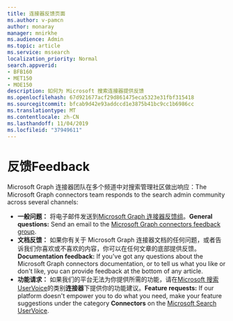 ```yaml
---
title: 连接器反馈页面
ms.author: v-pamcn
author: monaray
manager: mnirkhe
ms.audience: Admin
ms.topic: article
ms.service: mssearch
localization_priority: Normal
search.appverid:
- BFB160
- MET150
- MOE150
description: 如何为 Microsoft 搜索连接器提供反馈
ms.openlocfilehash: 67d921677acf29d861475eca5323e31fbf315418
ms.sourcegitcommit: bfcab9d42e93addccd1e3875b41bc9cc1b6986cc
ms.translationtype: MT
ms.contentlocale: zh-CN
ms.lasthandoff: 11/04/2019
ms.locfileid: "37949611"
---
```

# <a name="feedback"></a><span data-ttu-id="33b61-103">反馈</span><span class="sxs-lookup"><span data-stu-id="33b61-103">Feedback</span></span>

<span data-ttu-id="33b61-104">Microsoft Graph 连接器团队在多个频道中对搜索管理社区做出响应：</span><span class="sxs-lookup"><span data-stu-id="33b61-104">The Microsoft Graph connectors team responds to the search admin community across several channels:</span></span>

* <span data-ttu-id="33b61-105">**一般问题：** 将电子邮件发送到[Microsoft Graph 连接器反馈组](mailto:MicrosoftGraphConnectorsFeedback@service.microsoft.com)。</span><span class="sxs-lookup"><span data-stu-id="33b61-105">**General questions:** Send an email to the [Microsoft Graph connectors feedback group](mailto:MicrosoftGraphConnectorsFeedback@service.microsoft.com).</span></span>
* <span data-ttu-id="33b61-106">**文档反馈：** 如果你有关于 Microsoft Graph 连接器文档的任何问题，或者告诉我们你喜欢或不喜欢的内容，你可以在任何文章的底部提供反馈。</span><span class="sxs-lookup"><span data-stu-id="33b61-106">**Documentation feedback:** If you've got any questions about the Microsoft Graph connectors documentation, or to tell us what you like or don't like, you can provide feedback at the bottom of any article.</span></span> 
* <span data-ttu-id="33b61-107">**功能请求：** 如果我们的平台无法为你提供所需的功能，请在<a href="https://office365.uservoice.com/forums/925270-microsoft-search" target="_blank" data-linktype="external">Microsoft 搜索 UserVoice</a>的类别**连接器**下提供你的功能建议。</span><span class="sxs-lookup"><span data-stu-id="33b61-107">**Feature requests:** If our platform doesn't empower you to do what you need, make your feature suggestions under the category **Connectors** on the <a href="https://office365.uservoice.com/forums/925270-microsoft-search" target="_blank" data-linktype="external">Microsoft Search UserVoice</a>.</span></span>

